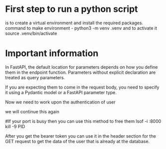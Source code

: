 # First step to run a python script

is to create a virtual environment and install the required packages.
command to make environment - python3 -m venv .venv
and to activate it source .venv/bin/activate

# Important information

In FastAPI, the default location for parameters depends on how you define them in the endpoint function. Parameters without explicit declaration are treated as query parameters.

If you are expecting them to come in the request body, you need to specify it using a Pydantic model or a FastAPI parameter type.

Now we need to work upon the authentication of user

we will continue this again

#If your port is busy then you can use this method to free them
lsof -i :8000
kill -9 PID

After you get the bearer token you can use it in the header section
for the GET request to get the data of the user that is already at the database.
